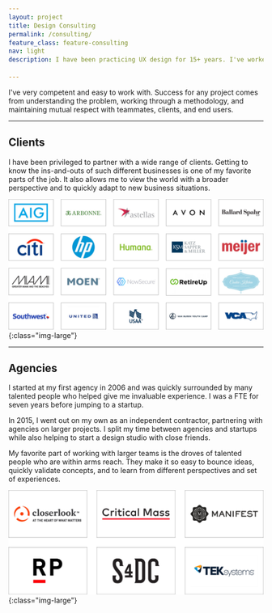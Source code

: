 ```yaml
---
layout: project
title: Design Consulting
permalink: /consulting/
feature_class: feature-consulting
nav: light
description: I have been practicing UX design for 15+ years. I've worked with companies large and small, providing design solutions for a wide range of clients.

---
```


I've very competent and easy to work with.
Success for any project comes from understanding the problem, working through a methodology, and maintaining mutual respect with teammates, clients, and end users.

---

## Clients

I have been privileged to partner with a wide range of clients. Getting to know the ins-and-outs of such different businesses is one of my favorite parts of the job. It also allows me to view the world with a broader perspective and to quickly adapt to new business situations.

![Clients List](/assets/images/projects/consulting-clients.jpg){:class="img-large"}

---

## Agencies

I started at my first agency in 2006 and was quickly surrounded by many talented people who helped give me invaluable experience. I was a FTE for seven years before jumping to a startup.

In 2015, I went out on my own as an independent contractor, partnering with agencies on larger projects. I split my time between agencies and startups while also helping to start a design studio with close friends.

My favorite part of working with larger teams is the droves of talented people who are within arms reach. They make it so easy to bounce ideas, quickly validate concepts, and to learn from different perspectives and set of experiences.

![Agencies List](/assets/images/projects/consulting-agencies.jpg){:class="img-large"}
